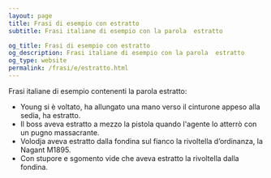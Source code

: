```yaml
---
layout: page
title: Frasi di esempio con estratto 
subtitle: Frasi italiane di esempio con la parola  estratto

og_title: Frasi di esempio con estratto 
og_description: Frasi italiane di esempio con la parola  estratto
og_type: website
permalink: /frasi/e/estratto.html
---
```


Frasi italiane di esempio contenenti la parola estratto:


- Young si è voltato, ha allungato una mano verso il cinturone appeso alla sedia, ha estratto.
- Il boss aveva estratto a mezzo la pistola quando l'agente lo atterrò con un pugno massacrante.
- Volodja aveva estratto dalla fondina sul fianco la rivoltella d’ordinanza, la Nagant M1895.
- Con stupore e sgomento vide che aveva estratto la rivoltella dalla fondina.
